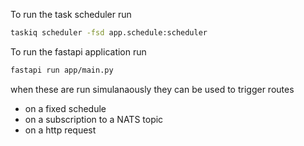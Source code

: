 
To run the task scheduler run
```bash
taskiq scheduler -fsd app.schedule:scheduler
```

To run the fastapi application run
```bash
fastapi run app/main.py
```

when these are run simulanaously they can be used to trigger routes
- on a fixed schedule
- on a subscription to a NATS topic
- on a http request

